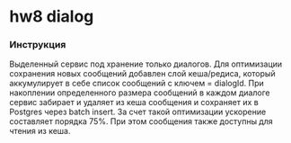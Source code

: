 # hw8 dialog

### Инструкция

Выделенный сервис под хранение только диалогов. Для оптимизации сохранения новых сообщений добавлен слой кеша/редиса,
который аккумулирует в себе список сообщений с ключем = dialogId. При накоплении определенного размера сообщений в
каждом диалоге сервис забирает и удаляет из кеша сообщения и сохраняет их в Postgres через batch insert. За счет такой
оптимизации ускорение составляет порядка 75%. При этом сообщения также доступны для чтения из кеша.

